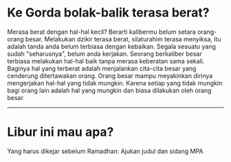 # Ke Gorda bolak-balik terasa berat?
Merasa berat dengan hal-hal kecil? Berarti kalibermu belum setara orang-orang besar. Melakukan dzikir terasa berat, silaturahim terasa menyiksa, itu adalah tanda anda belum terbiasa dengan kebaikan. Segala sesuatu yang sudah "seharusnya", belum anda kerjakan. Seorang berkaliber besar terbiasa melakukan hal-hal baik tanpa merasa keberatan sama sekali. Baginya hal yang terberat adalah menjalankan cita-cita besar yang cenderung ditertawakan orang. Orang besar mampu meyakinkan dirinya mengerjakan hal-hal yang tidak mungkin. Karena setiap yang tidak mungkin bagi orang lain adalah hal yang mungkin dan biasa dilakukan oleh orang besar.

---
# Libur ini mau apa?
Yang harus dikejar sebelum Ramadhan:  Ajukan judul dan sidang MPA